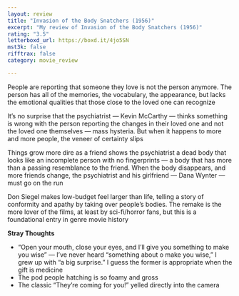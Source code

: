 ```yaml
---
layout: review
title: "Invasion of the Body Snatchers (1956)"
excerpt: "My review of Invasion of the Body Snatchers (1956)"
rating: "3.5"
letterboxd_url: https://boxd.it/4jo5SN
mst3k: false
rifftrax: false
category: movie_review

---
```


People are reporting that someone they love is not the person anymore. The person has all of the memories, the vocabulary, the appearance, but lacks the emotional qualities that those close to the loved one can recognize

It’s no surprise that the psychiatrist — Kevin McCarthy — thinks something is wrong with the person reporting the changes in their loved one and not the loved one themselves — mass hysteria. But when it happens to more and more people, the veneer of certainty slips

Things grow more dire as a friend shows the psychiatrist a dead body that looks like an incomplete person with no fingerprints — a body that has more than a passing resemblance to the friend. When the body disappears, and more friends change, the psychiatrist and his girlfriend — Dana Wynter — must go on the run

Don Siegel makes low-budget feel larger than life, telling a story of conformity and apathy by taking over people’s bodies. The remake is the more lover of the films, at least by sci-fi/horror fans, but this is a foundational entry in genre movie history

<b>Stray Thoughts</b>
* “Open your mouth, close your eyes, and I’ll give you something to make you wise” — I’ve never heard “something about o make you wise,” I grew up with “a big surprise.” I guess the former is appropriate when the gift is medicine
* The pod people hatching is so foamy and gross
* The classic “They’re coming for you!” yelled directly into the camera
